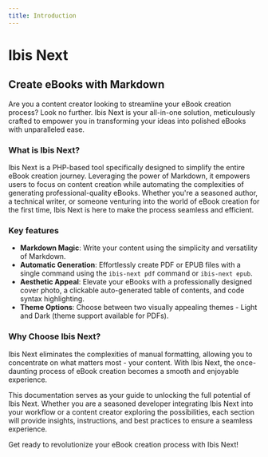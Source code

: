 ```yaml
---
title: Introduction
---
```


# Ibis Next

## Create eBooks with Markdown

Are you a content creator looking to streamline your eBook creation process?
Look no further.
Ibis Next is your all-in-one solution, meticulously crafted to empower you in transforming your ideas into polished eBooks with unparalleled ease.

### What is Ibis Next?

Ibis Next is a PHP-based tool specifically designed to simplify the entire eBook creation journey. Leveraging the power of Markdown, it empowers users to focus on content creation while automating the complexities of generating professional-quality eBooks. Whether you're a seasoned author, a technical writer, or someone venturing into the world of eBook creation for the first time, Ibis Next is here to make the process seamless and efficient.

### Key features

- **Markdown Magic**: Write your content using the simplicity and versatility of Markdown.
- **Automatic Generation**: Effortlessly create PDF or EPUB files with a single command using the `ibis-next pdf` command or `ibis-next epub`.
- **Aesthetic Appeal**: Elevate your eBooks with a professionally designed cover photo, a clickable auto-generated table of contents, and code syntax highlighting.
- **Theme Options**: Choose between two visually appealing themes - Light and Dark (theme support available for PDFs).

### Why Choose Ibis Next?

Ibis Next eliminates the complexities of manual formatting, allowing you to concentrate on what matters most - your content. With Ibis Next, the once-daunting process of eBook creation becomes a smooth and enjoyable experience.

This documentation serves as your guide to unlocking the full potential of Ibis Next. Whether you are a seasoned developer integrating Ibis Next into your workflow or a content creator exploring the possibilities, each section will provide insights, instructions, and best practices to ensure a seamless experience.

Get ready to revolutionize your eBook creation process with Ibis Next!